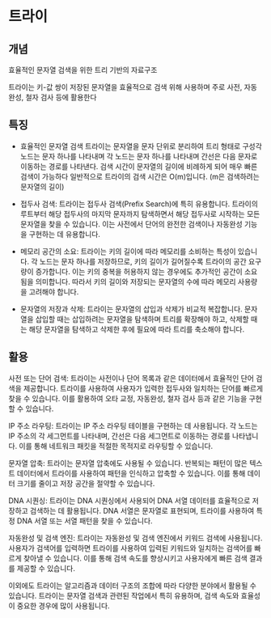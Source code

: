 # 트라이

## 개념
효율적인 문자열 검색을 위한 트리 기반의 자료구조

트라이는 키-값 쌍이 저장된 문자열을 효율적으로 검색 위해 사용하며 주로 사전, 자동완성, 철자 검사 등에 활용한다

## 특징
- 효율적인 문자열 검색
트라이는 문자열을 문자 단위로 분리하여 트리 형태로 구성각 노드는 문자 하나를 나타내며 각 노드는 문자 하나를 나타내며 간선은 다음 문자로 이동하는 경로를 나타낸다. 
검색 시간이 문자열의 길이에 비례하게 되어 매우 빠른 검색이 가능하다
일반적으로 트라이의 검색 시간은 O(m)입니다. (m은 검색하려는 문자열의 길이)

- 접두사 검색: 트라이는 접두사 검색(Prefix Search)에 특히 유용합니다. 트라이의 루트부터 해당 접두사의 마지막 문자까지 탐색하면서 해당 접두사로 시작하는 모든 문자열을 찾을 수 있습니다. 이는 사전에서 단어의 완전한 검색이나 자동완성 기능을 구현하는 데 유용합니다.

- 메모리 공간의 소요: 트라이는 키의 길이에 따라 메모리를 소비하는 특성이 있습니다. 각 노드는 문자 하나를 저장하므로, 키의 길이가 길어질수록 트라이의 공간 요구량이 증가합니다. 이는 키의 중복을 허용하지 않는 경우에도 추가적인 공간이 소요됨을 의미합니다. 따라서 키의 길이와 저장되는 문자열의 수에 따라 메모리 사용량을 고려해야 합니다.

- 문자열의 저장과 삭제: 트라이는 문자열의 삽입과 삭제가 비교적 복잡합니다. 문자열을 삽입할 때는 삽입하려는 문자열을 탐색하며 트리를 확장해야 하고, 삭제할 때는 해당 문자열을 탐색하고 삭제한 후에 필요에 따라 트리를 축소해야 합니다.

## 활용
사전 또는 단어 검색: 트라이는 사전이나 단어 목록과 같은 데이터에서 효율적인 단어 검색을 제공합니다. 트라이를 사용하여 사용자가 입력한 접두사와 일치하는 단어를 빠르게 찾을 수 있습니다. 이를 활용하여 오타 교정, 자동완성, 철자 검사 등과 같은 기능을 구현할 수 있습니다.

IP 주소 라우팅: 트라이는 IP 주소 라우팅 테이블을 구현하는 데 사용됩니다. 각 노드는 IP 주소의 각 세그먼트를 나타내며, 간선은 다음 세그먼트로 이동하는 경로를 나타냅니다. 이를 통해 네트워크 패킷을 적절한 목적지로 라우팅할 수 있습니다.

문자열 압축: 트라이는 문자열 압축에도 사용될 수 있습니다. 반복되는 패턴이 많은 텍스트 데이터에서 트라이를 사용하여 패턴을 인식하고 압축할 수 있습니다. 이를 통해 데이터 크기를 줄이고 저장 공간을 절약할 수 있습니다.

DNA 시퀀싱: 트라이는 DNA 시퀀싱에서 사용되어 DNA 서열 데이터를 효율적으로 저장하고 검색하는 데 활용됩니다. DNA 서열은 문자열로 표현되며, 트라이를 사용하여 특정 DNA 서열 또는 서열 패턴을 찾을 수 있습니다.

자동완성 및 검색 엔진: 트라이는 자동완성 및 검색 엔진에서 키워드 검색에 사용됩니다. 사용자가 검색어를 입력하면 트라이를 사용하여 입력된 키워드와 일치하는 검색어를 빠르게 찾아낼 수 있습니다. 이를 통해 검색 속도를 향상시키고 사용자에게 빠른 검색 결과를 제공할 수 있습니다.

이외에도 트라이는 알고리즘과 데이터 구조의 조합에 따라 다양한 분야에서 활용될 수 있습니다. 트라이는 문자열 검색과 관련된 작업에서 특히 유용하며, 검색 속도와 효율성이 중요한 경우에 많이 사용됩니다.
